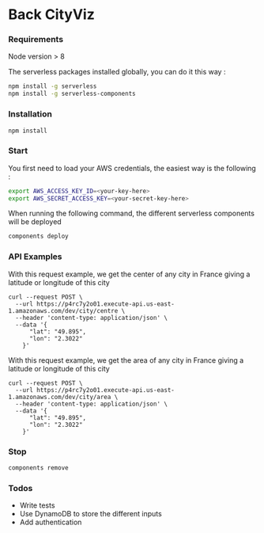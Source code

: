 # Back CityViz

### Requirements

Node version > 8

The serverless packages installed globally, you can do it this way :

``` bash
npm install -g serverless
npm install -g serverless-components
```

### Installation

``` bash
npm install
```

### Start

You first need to load your AWS credentials, the easiest way is the following :

``` bash
export AWS_ACCESS_KEY_ID=<your-key-here>
export AWS_SECRET_ACCESS_KEY=<your-secret-key-here>
```

When running the following command, the different serverless components will be deployed

``` bash
components deploy
```

### API Examples

With this request example, we get the center of any city in France giving a latitude or longitude of this city

```
curl --request POST \
  --url https://p4rc7y2o01.execute-api.us-east-1.amazonaws.com/dev/city/centre \
  --header 'content-type: application/json' \
  --data '{
      "lat": "49.895",
      "lon": "2.3022"
    }'
```

With this request example, we get the area of any city in France giving a latitude or longitude of this city

```
curl --request POST \
  --url https://p4rc7y2o01.execute-api.us-east-1.amazonaws.com/dev/city/area \
  --header 'content-type: application/json' \
  --data '{
      "lat": "49.895",
      "lon": "2.3022"
    }'
```


### Stop

``` bash
components remove
```

### Todos

* Write tests
* Use DynamoDB to store the different inputs
* Add authentication
